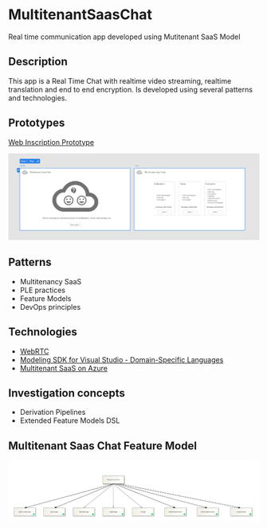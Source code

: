 # MultitenantSaasChat

Real time communication app developed using Mutitenant SaaS Model

## Description

This app is a Real Time Chat with realtime video streaming, realtime translation and end to end encryption. Is developed using several patterns and technologies.

## Prototypes

[Web Inscription Prototype](https://xd.adobe.com/view/cd4b1eb9-719b-440a-910c-a0bf4d20e460-9818/)

![image.png](/Docs/WebInscriptionMultitenantSaasChat01.PNG)

## Patterns

* Multitenancy SaaS
* PLE practices
* Feature Models
* DevOps principles

## Technologies
* [WebRTC](https://webrtc.org/)
* [Modeling SDK for Visual Studio - Domain-Specific Languages](https://docs.microsoft.com/en-us/visualstudio/modeling/modeling-sdk-for-visual-studio-domain-specific-languages?view=vs-2019)
* [Multitenant SaaS on Azure](https://docs.microsoft.com/en-us/azure/architecture/example-scenario/multi-saas/multitenant-saas)

## Investigation concepts

* Derivation Pipelines
* Extended Feature Models DSL


## Multitenant Saas Chat Feature Model

![image.png](/Docs/MultitenantSaasChat02.png)


